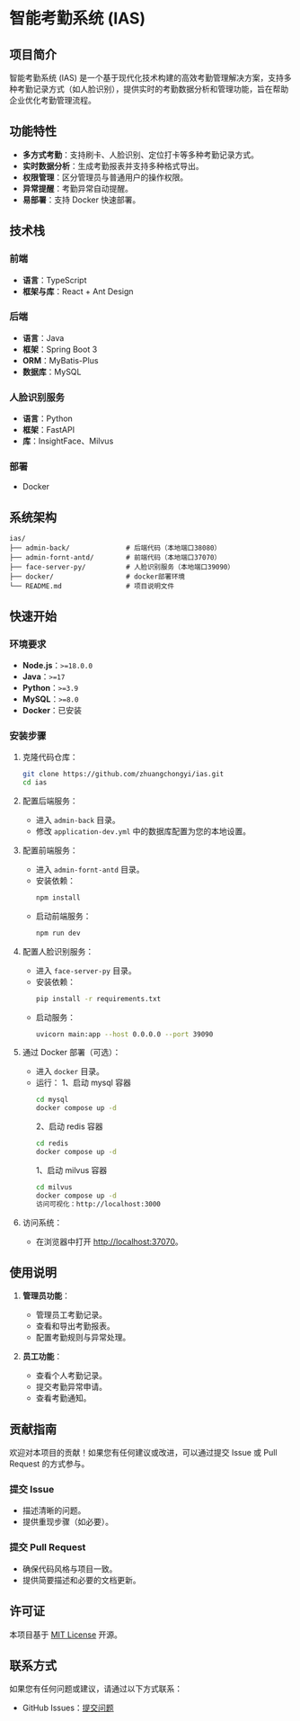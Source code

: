 # 智能考勤系统 (IAS)

## 项目简介

智能考勤系统 (IAS) 是一个基于现代化技术构建的高效考勤管理解决方案，支持多种考勤记录方式（如人脸识别），提供实时的考勤数据分析和管理功能，旨在帮助企业优化考勤管理流程。

## 功能特性

- **多方式考勤**：支持刷卡、人脸识别、定位打卡等多种考勤记录方式。
- **实时数据分析**：生成考勤报表并支持多种格式导出。
- **权限管理**：区分管理员与普通用户的操作权限。
- **异常提醒**：考勤异常自动提醒。
- **易部署**：支持 Docker 快速部署。

## 技术栈

### 前端

- **语言**：TypeScript
- **框架与库**：React + Ant Design

### 后端

- **语言**：Java
- **框架**：Spring Boot 3
- **ORM**：MyBatis-Plus
- **数据库**：MySQL

### 人脸识别服务

- **语言**：Python
- **框架**：FastAPI
- **库**：InsightFace、Milvus

### 部署

- Docker

## 系统架构

```
ias/
├── admin-back/              # 后端代码（本地端口38080）
├── admin-fornt-antd/        # 前端代码（本地端口37070）
├── face-server-py/          # 人脸识别服务（本地端口39090）
├── docker/                  # docker部署环境
└── README.md                # 项目说明文件
```

## 快速开始

### 环境要求

- **Node.js**：`>=18.0.0`
- **Java**：`>=17`
- **Python**：`>=3.9`
- **MySQL**：`>=8.0`
- **Docker**：已安装

### 安装步骤

1. 克隆代码仓库：

   ```bash
   git clone https://github.com/zhuangchongyi/ias.git
   cd ias
   ```

2. 配置后端服务：

   - 进入 `admin-back` 目录。
   - 修改 `application-dev.yml` 中的数据库配置为您的本地设置。

3. 配置前端服务：

   - 进入 `admin-fornt-antd` 目录。
   - 安装依赖：
     ```bash
     npm install
     ```
   - 启动前端服务：
     ```bash
     npm run dev
     ```

4. 配置人脸识别服务：

   - 进入 `face-server-py` 目录。
   - 安装依赖：
     ```bash
     pip install -r requirements.txt
     ```
   - 启动服务：
     ```bash
     uvicorn main:app --host 0.0.0.0 --port 39090
     ```

5. 通过 Docker 部署（可选）：

   - 进入 `docker` 目录。
   - 运行：
     1、启动 mysql 容器
     ```bash
     cd mysql
     docker compose up -d
     ```
     2、启动 redis 容器
     ```bash
     cd redis
     docker compose up -d
     ```
     1、启动 milvus 容器
     ```bash
     cd milvus
     docker compose up -d
     访问可视化：http://localhost:3000
     ```

6. 访问系统：
   - 在浏览器中打开 [http://localhost:37070](http://localhost:37070)。

## 使用说明

1. **管理员功能**：

   - 管理员工考勤记录。
   - 查看和导出考勤报表。
   - 配置考勤规则与异常处理。

2. **员工功能**：
   - 查看个人考勤记录。
   - 提交考勤异常申请。
   - 查看考勤通知。

## 贡献指南

欢迎对本项目的贡献！如果您有任何建议或改进，可以通过提交 Issue 或 Pull Request 的方式参与。

### 提交 Issue

- 描述清晰的问题。
- 提供重现步骤（如必要）。

### 提交 Pull Request

- 确保代码风格与项目一致。
- 提供简要描述和必要的文档更新。

## 许可证

本项目基于 [MIT License](LICENSE) 开源。

## 联系方式

如果您有任何问题或建议，请通过以下方式联系：

- GitHub Issues：[提交问题](https://github.com/zhuangchongyi/ias/issues)
